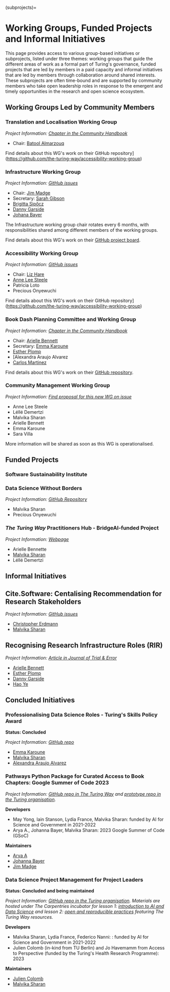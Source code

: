 (subprojects)=
# Working Groups, Funded Projects and Informal Initiatives

This page provides access to various group-based initiatives or subprojects, listed under three themes: working groups that guide the different areas of work as a formal part of Turing's governance, funded projects that are led by members in a paid capacity and informal initiatives that are led by members through collaboration around shared interests.
These subprojects are often time-bound and are supported by community members who take open leadership roles in response to the emergent and timely opportunities in the research and open science ecosystem.

## Working Groups Led by Community Members

### Translation and Localisation Working Group

*Project Information: [Chapter in the Community Handbook](https://book.the-turing-way.org/community-handbook/translation)*

- Chair: [Batool Almarzouq](https://book.the-turing-way.org/afterword/contributors-record#batool-almarzouq)

<!-- TBC: Add repo link here -->
Find details about this WG's work on their GitHub repository](https://github.com/the-turing-way/accessibility-working-group)

### Infrastructure Working Group

*Project Information: [GitHub issues](https://github.com/the-turing-way/the-turing-way/issues?q=is%3Aissue+is%3Aopen+label%3Ainfrastructure)*

- Chair: [Jim Madge](https://book.the-turing-way.org/afterword/contributors-record#jim-madge)
- Secretary: [Sarah Gibson](https://book.the-turing-way.org/afterword/contributors-record#sarah-gibson)
- [Brigitta Sipőcz](https://book.the-turing-way.org/afterword/contributors-record#brigitta-sipocz)
- [Danny Garside](https://book.the-turing-way.org/afterword/contributors-record#danny-garside)
- [Johana Bayer](https://book.the-turing-way.org/afterword/contributors-record#likeajumprope)

The Infrastructure working group chair rotates every 6 months, with responsibilities shared among different members of the working groups. 

Find details about this WG's work on their [GitHub project board](https://github.com/orgs/the-turing-way/projects/9).

### Accessibility Working Group

*Project Information: [GitHub issues](https://github.com/the-turing-way/the-turing-way/issues?q=is%3Aissue+is%3Aopen+accessibility+label%3Aaccessibility)*

- Chair: [Liz Hare](https://book.the-turing-way.org/afterword/contributors-record#liz-hare)
- [Anne Lee Steele](https://book.the-turing-way.org/afterword/contributors-record#anne-lee-steele)
- Patricia Loto
- Precious Onyewuchi

Find details about this WG's work on their GitHub repository](https://github.com/the-turing-way/accessibility-working-group)

### Book Dash Planning Committee and Working Group

*Project Information: [Chapter in the Community Handbook](https://book.the-turing-way.org/community-handbook/bookdash)*

- Chair: [Arielle Bennett](https://book.the-turing-way.org/afterword/contributors-record#arielle-bennett)
- Secretary: [Emma Karoune](https://book.the-turing-way.org/afterword/contributors-record#emma-karoune)
- [Esther Plomp](https://book.the-turing-way.org/afterword/contributors-record#esther-plomp)
- [Alexandra Araujo Alvarez
- [Carlos Martinez](https://book.the-turing-way.org/afterword/contributors-record#c-martinez)

<!--Add the right link - harmonize two repos-->
Find details about this WG's work on their [GitHub repository]().

### Community Management Working Group

*Project Information: [Find proposal for this new WG on issue]([https://book.the-turing-way.org/community-handbook/bookdash](https://github.com/the-turing-way/the-turing-way/issues/4033))*

- Anne Lee Steele
- Léllé Demertzi
- Malvika Sharan
- Arielle Bennett
- Emma Karoune
- Sara Villa

More information will be shared as soon as this WG is operationalised.


## Funded Projects 

### Software Sustainability Institute

### Data Science Without Borders

*Project Information: [GitHub Repository](https://github.com/aphrc-dswb/dswb-open-science-capacity-wg?tab=readme-ov-file#connection-with-the-turing-way-and-other-open-science-communities)*

- Malvika Sharan
- Precious Onyewuchi

### *The Turing Way* Practitioners Hub - BridgeAI-funded Project

*Project Information: [Webpage](https://www.turing.ac.uk/turing-way-practitioners-hub)*

- Arielle Bennette
- [Malvika Sharan](https://book.the-turing-way.org/afterword/contributors-record#malvika-sharan)
- Léllé Demertzi

## Informal Initiatives

## Cite.Software: Centalising Recommendation for Research Stakeholders

*Project Information: [GitHub issues](https://github.com/the-turing-way/the-turing-way/issues?q=is%3Aissue+is%3Aopen+label%3Asoftware-citation)*

- [Christopher Erdmann](https://book.the-turing-way.org/afterword/contributors-record#christopher-erdmann)
- [Malvika Sharan](https://book.the-turing-way.org/afterword/contributors-record#malvika-sharan)

## Recognising Research Infrastructure Roles (RIR)

*Project Information: [Article in Journal of Trial & Error](https://journal.trialanderror.org/pub/manifesto-rewarding-recognizing/release/1)*

- [Arielle Bennett](https://book.the-turing-way.org/afterword/contributors-record#arielle-bennett)
- [Esther Plomp](https://book.the-turing-way.org/afterword/contributors-record#esther-plomp)
- [Danny Garside](https://book.the-turing-way.org/afterword/contributors-record#danny-garside)
- [Hao Ye](https://www.weecology.org/author/hao-ye/)

## Concluded Initiatives

### Professionalising Data Science Roles - Turing's Skills Policy Award
**Status: Concluded**

*Project Information: [GitHub repo](https://github.com/alan-turing-institute/professionalising-data-science-roles)*

- [Emma Karoune](https://book.the-turing-way.org/afterword/contributors-record#emma-karoune)
- [Malvika Sharan](https://book.the-turing-way.org/afterword/contributors-record#malvika-sharan)
- [Alexandra Araujo Alvarez](https://book.the-turing-way.org/afterword/contributors-record#alexandra-araujo-alvarez)

### Pathways Python Package for Curated Access to Book Chapters: Google Summer of Code 2023

*Project Information: [GitHub repo in The Turing Way](https://github.com/the-turing-way/pathways) and [prototype repo in the Turing organisation](https://github.com/alan-turing-institute/bio-Turing-Way/).*

**Developers**
- May Yong, Iain Stanson, Lydia France, Malvika Sharan: funded by AI for Science and Government in 2021-2022
- Arya A., Johanna Bayer, Malvika Sharan: 2023 Google Summer of Code (GSoC)

**Maintainers**
- [Arya A](https://book.the-turing-way.org/afterword/contributors-record#arya-a)
- [Johanna Bayer](https://book.the-turing-way.org/afterword/contributors-record#johanna-bayer)
- [Jim Madge](https://book.the-turing-way.org/afterword/contributors-record#jim-madge)

### Data Science Project Management for Project Leaders

**Status: Concluded and being maintained**

*Project Information: [GitHub repo in the Turing organisation](https://github.com/alan-turing-institute/data-training-for-bioscience). Materials are hosted under The Carpentries incubator for lesson 1: [introduction to AI and Data Science](https://github.com/carpentries-incubator/managing-computational-projects) and lesson 2: [open and reproducible practices](https://github.com/carpentries-incubator/data-science-ai-senior-researchers) featuring *The Turing Way* resources.*

**Developers**

- Malvika Sharan, Lydia France, Federico Nanni: : funded by AI for Science and Government in 2021-2022
- Julien Colomb (in-kind from TU Berlin) and Jo Havemamm from Access to Perspective (funded by the Turing's Health Research Programme): 2023

**Maintainers**
- [Julien Colomb](https://book.the-turing-way.org/afterword/contributors-record#julien-colomb)
- [Malvika Sharan](https://book.the-turing-way.org/afterword/contributors-record#malvika-sharan)

